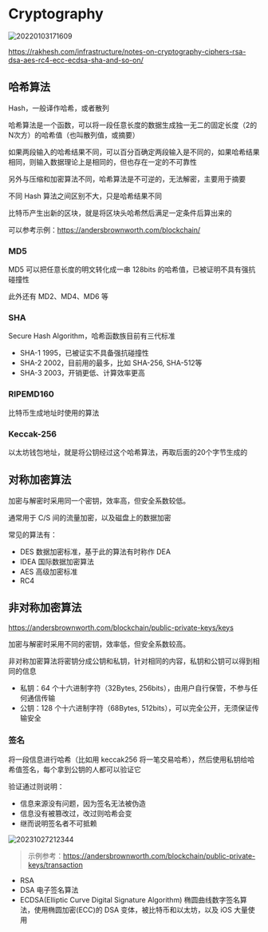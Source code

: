 # Cryptography

![20220103171609](https://image.zuoright.com/20220103171609.png)

<https://rakhesh.com/infrastructure/notes-on-cryptography-ciphers-rsa-dsa-aes-rc4-ecc-ecdsa-sha-and-so-on/>

## 哈希算法

Hash，一般译作哈希，或者散列

哈希算法是一个函数，可以将一段任意长度的数据生成独一无二的固定长度（2的N次方）的哈希值（也叫散列值，或摘要）

如果两段输入的哈希结果不同，可以百分百确定两段输入是不同的，如果哈希结果相同，则输入数据理论上是相同的，但也存在一定的不可靠性

另外与压缩和加密算法不同，哈希算法是不可逆的，无法解密，主要用于摘要

不同 Hash 算法之间区别不大，只是哈希结果不同

比特币产生出新的区块，就是将区块头哈希然后满足一定条件后算出来的

可以参考示例：<https://andersbrownworth.com/blockchain/>

### MD5

MD5 可以把任意长度的明文转化成一串 128bits 的哈希值，已被证明不具有强抗碰撞性

此外还有 MD2、MD4、MD6 等

### SHA

Secure Hash Algorithm，哈希函数族目前有三代标准

- SHA-1 1995，已被证实不具备强抗碰撞性
- SHA-2 2002，目前用的最多，比如 SHA-256, SHA-512等
- SHA-3 2003，开销更低、计算效率更高

### RIPEMD160

比特币生成地址时使用的算法

### Keccak-256

以太坊钱包地址，就是将公钥经过这个哈希算法，再取后面的20个字节生成的

## 对称加密算法

加密与解密时采用同一个密钥，效率高，但安全系数较低。

通常用于 C/S 间的流量加密，以及磁盘上的数据加密

常见的算法有：

- DES 数据加密标准，基于此的算法有时称作 DEA
- IDEA 国际数据加密算法
- AES 高级加密标准
- RC4

## 非对称加密算法

<https://andersbrownworth.com/blockchain/public-private-keys/keys>

加密与解密时采用不同的密钥，效率低，但安全系数较高。

非对称加密算法将密钥分成公钥和私钥，针对相同的内容，私钥和公钥可以得到相同的信息

- 私钥：64 个十六进制字符（32Bytes, 256bits），由用户自行保管，不参与任何通信传输
- 公钥：128 个十六进制字符（68Bytes, 512bits），可以完全公开，无须保证传输安全

### 签名

将一段信息进行哈希（比如用 keccak256 将一笔交易哈希），然后使用私钥给哈希值签名，每个拿到公钥的人都可以验证它

验证通过则说明：

- 信息来源没有问题，因为签名无法被伪造
- 信息没有被篡改过，改过则哈希会变
- 继而说明签名者不可抵赖

![20231027212344](https://image.zuoright.com/20231027212344.png)

> 示例参考：<https://andersbrownworth.com/blockchain/public-private-keys/transaction>

- RSA
- DSA 电子签名算法
- ECDSA(Elliptic Curve Digital Signature Algorithm) 椭圆曲线数字签名算法，使用椭圆加密(ECC)的 DSA 变体，被比特币和以太坊，以及 iOS 大量使用
